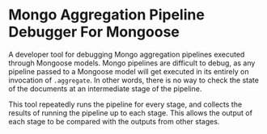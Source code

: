 # Mongo Aggregation Pipeline Debugger For Mongoose

A developer tool for debugging Mongo aggregation pipelines executed through Mongoose models.
Mongo pipelines are difficult to debug, as any pipeline passed to a Mongoose model will get executed in its entirely on invocation of `.aggregate`.
In other words, there is no way to check the state of the documents at an intermediate stage of the pipeline.

This tool repeatedly runs the pipeline for every stage, and collects the results of running the pipeline up to each stage.
This allows the output of each stage to be compared with the outputs from other stages.
